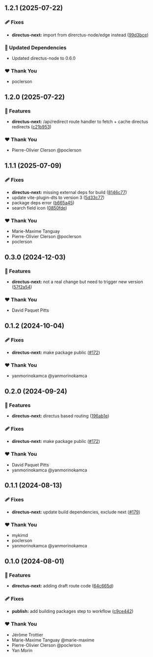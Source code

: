 ## 1.2.1 (2025-07-22)

### 🩹 Fixes

- **directus-next:** import from direrctus-node/edge instead ([99d3bce](https://github.com/OKAMca/stack/commit/99d3bce))

### 🧱 Updated Dependencies

- Updated directus-node to 0.6.0

### ❤️ Thank You

- poclerson

## 1.2.0 (2025-07-22)

### 🚀 Features

- **directus-next:** /api/redirect route handler to fetch + cache directus redirects ([c21b953](https://github.com/OKAMca/stack/commit/c21b953))

### ❤️ Thank You

- Pierre-Olivier Clerson @poclerson

## 1.1.1 (2025-07-09)

### 🩹 Fixes

- **directus-next:** missing external deps for build ([8146c77](https://github.com/OKAMca/stack/commit/8146c77))
- update vite-plugin-dts to version 3 ([5d33c77](https://github.com/OKAMca/stack/commit/5d33c77))
- package deps error ([b665a45](https://github.com/OKAMca/stack/commit/b665a45))
- search field icon ([0850fde](https://github.com/OKAMca/stack/commit/0850fde))

### ❤️ Thank You

- Marie-Maxime Tanguay
- Pierre-Olivier Clerson @poclerson
- poclerson

## 0.3.0 (2024-12-03)


### 🚀 Features

- **directus-next:** not a real change but need to trigger new version ([57f2a54](https://github.com/OKAMca/stack/commit/57f2a54))


### ❤️  Thank You

- David Paquet Pitts

## 0.1.2 (2024-10-04)


### 🩹 Fixes

- **directus-next:** make package public ([#172](https://github.com/OKAMca/stack/pull/172))


### ❤️  Thank You

- yanmorinokamca @yanmorinokamca

## 0.2.0 (2024-09-24)


### 🚀 Features

- **directus-next:** directus based routing ([196ab1e](https://github.com/OKAMca/stack/commit/196ab1e))


### 🩹 Fixes

- **directus-next:** make package public ([#172](https://github.com/OKAMca/stack/pull/172))


### ❤️  Thank You

- David Paquet Pitts
- yanmorinokamca @yanmorinokamca

## 0.1.1 (2024-08-13)


### 🩹 Fixes

- **directus-next:** update build dependencies, exclude next ([#179](https://github.com/OKAMca/stack/pull/179))


### ❤️  Thank You

- mykimd
- poclerson
- yanmorinokamca @yanmorinokamca

## 0.1.0 (2024-08-01)


### 🚀 Features

- **directus-next:** adding draft route code ([64c665d](https://github.com/OKAMca/stack/commit/64c665d))


### 🩹 Fixes

- **publish:** add building packages step to workflow ([c9ce442](https://github.com/OKAMca/stack/commit/c9ce442))


### ❤️  Thank You

- Jérôme Trottier
- Marie-Maxime Tanguay @marie-maxime
- Pierre-Olivier Clerson @poclerson
- Yan Morin